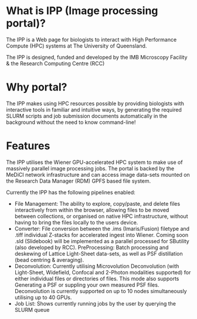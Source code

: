 #  What is IPP (Image processing portal)?

The IPP is a Web page for biologists to interact with High Performance Compute (HPC) systems at The University of Queensland.

The IPP is designed, funded and developed by the IMB Microscopy Facility & the Research Computing Centre (RCC)

# Why portal? 

The IPP makes using HPC resources possible by providing biologists with interactive tools in familiar and intuitive ways, by generating the required SLURM scripts and job submission documents automatically in the background without the need to know command-line! 

# Features


The IPP utilises the Wiener GPU-accelerated HPC system to make use of massively parallel image processing jobs. The portal is backed by the MeDiCI network infrastructure and can access image data-sets mounted on the Research Data Manager (RDM) GPFS based file system.

Currently the IPP has the following pipelines enabled:

* File Management: The ability to explore, copy/paste, and delete files interactively from within the browser, allowing files to be moved between collections, or organised on native HPC infrastructure, without having to bring the files locally to the users device.
* Converter: File conversion between the .ims (Imaris/Fusion) filetype and .tiff individual Z-stacks for accelerated ingest into Wiener. Coming soon .sld (Slidebook) will be implemented as a parallel processed for SButility (also developed by RCC).
PreProcessing: Batch processing and deskewing of Lattice Light-Sheet data-sets, as well as PSF distillation (bead centring & averaging).
* Deconvolution: Currently utilising Microvolution Deconvolution (with Light-Sheet, Widefield, Confocal and 2-Photon modalities supported) for either individual files or directories of files. This mode also supports Generating a PSF or suppling your own measured PSF files. Deconvolution is currently supported on up to 10 nodes simultaneously utilising up to 40 GPUs.
* Job List: Shows currently running jobs by the user by querying the SLURM queue


